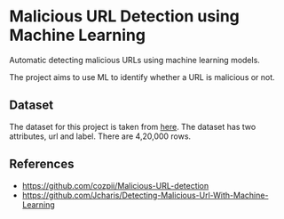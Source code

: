 # Malicious URL Detection using Machine Learning

Automatic detecting malicious URLs using machine learning models.

The project aims to use ML to identify whether a URL is malicious or not. 

## Dataset
The dataset for this project is taken from [here](https://www.kaggle.com/antonyj453/urldataset). The dataset has two attributes, url and label. There are 4,20,000 rows.

## References
* https://github.com/cozpii/Malicious-URL-detection
* https://github.com/Jcharis/Detecting-Malicious-Url-With-Machine-Learning
